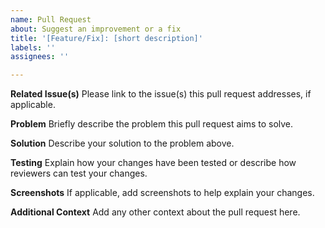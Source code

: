 ```yaml
---
name: Pull Request
about: Suggest an improvement or a fix
title: '[Feature/Fix]: [short description]'
labels: ''
assignees: ''

---
```


**Related Issue(s)**
Please link to the issue(s) this pull request addresses, if applicable.

**Problem**
Briefly describe the problem this pull request aims to solve.

**Solution**
Describe your solution to the problem above.

**Testing**
Explain how your changes have been tested or describe how reviewers can test your changes.

**Screenshots**
If applicable, add screenshots to help explain your changes.

**Additional Context**
Add any other context about the pull request here.
